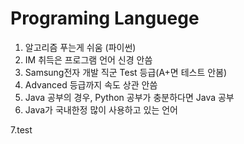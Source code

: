 # Programing Languege
1. 알고리즘 푸는게 쉬움 (파이썬)
2. IM 취득은 프로그램 언어 신경 안씀
3. Samsung전자 개발 직군 Test 등급(A+면 테스트 안봄)
4. Advanced 등급까지 속도 상관 안씀
5. Java 공부의 경우, Python 공부가 충분하다면 Java 공부
6. Java가 국내한정 많이 사용하고 있는 언어

7.test
